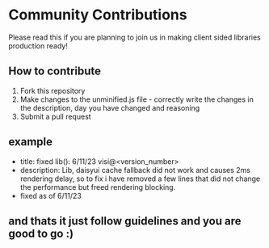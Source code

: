 # Community Contributions
Please read this if you are planning to join us in making client sided libraries production ready!

## How to contribute
1. Fork this repository
2. Make changes to the unminified.js file - correctly write the changes in the description, day you have changed and reasoning
3. Submit a pull request

## example

 - title: fixed lib(): 6/11/23 visi@<version_number>
 - description: Lib, daisyui cache fallback did not work and causes 2ms rendering delay, so to fix i have removed a few lines that did not change the performance but freed rendering blocking.
 - fixed as of 6/11/23 
 
 
 ## and thats it just follow guidelines and you are good to go :)
 
